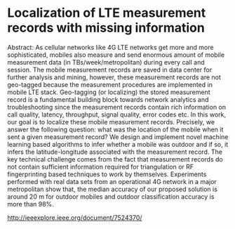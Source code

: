 # Localization of LTE measurement records with missing information

Abstract:
As cellular networks like 4G LTE networks get more and more sophisticated, mobiles also measure and send enormous amount of mobile measurement data (in TBs/week/metropolitan) during every call and session. The mobile measurement records are saved in data center for further analysis and mining, however, these measurement records are not geo-tagged because the measurement procedures are implemented in mobile LTE stack. Geo-tagging (or localizing) the stored measurement record is a fundamental building block towards network analytics and troubleshooting since the measurement records contain rich information on call quality, latency, throughput, signal quality, error codes etc. In this work, our goal is to localize these mobile measurement records. Precisely, we answer the following question: what was the location of the mobile when it sent a given measurement record? We design and implement novel machine learning based algorithms to infer whether a mobile was outdoor and if so, it infers the latitude-longitude associated with the measurement record. The key technical challenge comes from the fact that measurement records do not contain sufficient information required for triangulation or RF fingerprinting based techniques to work by themselves. Experiments performed with real data sets from an operational 4G network in a major metropolitan show that, the median accuracy of our proposed solution is around 20 m for outdoor mobiles and outdoor classification accuracy is more than 98%.

http://ieeexplore.ieee.org/document/7524370/
